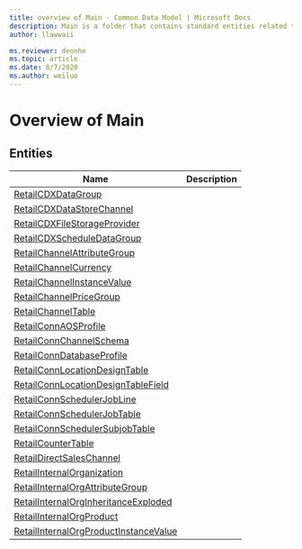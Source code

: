 ```yaml
---
title: overview of Main - Common Data Model | Microsoft Docs
description: Main is a folder that contains standard entities related to the Common Data Model.
author: llawwaii

ms.reviewer: deonhe
ms.topic: article
ms.date: 8/7/2020
ms.author: weiluo
---
```


# Overview of Main


## Entities

|Name|Description|
|---|---|
|[RetailCDXDataGroup](RetailCDXDataGroup.md)||
|[RetailCDXDataStoreChannel](RetailCDXDataStoreChannel.md)||
|[RetailCDXFileStorageProvider](RetailCDXFileStorageProvider.md)||
|[RetailCDXScheduleDataGroup](RetailCDXScheduleDataGroup.md)||
|[RetailChannelAttributeGroup](RetailChannelAttributeGroup.md)||
|[RetailChannelCurrency](RetailChannelCurrency.md)||
|[RetailChannelInstanceValue](RetailChannelInstanceValue.md)||
|[RetailChannelPriceGroup](RetailChannelPriceGroup.md)||
|[RetailChannelTable](RetailChannelTable.md)||
|[RetailConnAOSProfile](RetailConnAOSProfile.md)||
|[RetailConnChannelSchema](RetailConnChannelSchema.md)||
|[RetailConnDatabaseProfile](RetailConnDatabaseProfile.md)||
|[RetailConnLocationDesignTable](RetailConnLocationDesignTable.md)||
|[RetailConnLocationDesignTableField](RetailConnLocationDesignTableField.md)||
|[RetailConnSchedulerJobLine](RetailConnSchedulerJobLine.md)||
|[RetailConnSchedulerJobTable](RetailConnSchedulerJobTable.md)||
|[RetailConnSchedulerSubjobTable](RetailConnSchedulerSubjobTable.md)||
|[RetailCounterTable](RetailCounterTable.md)||
|[RetailDirectSalesChannel](RetailDirectSalesChannel.md)||
|[RetailInternalOrganization](RetailInternalOrganization.md)||
|[RetailInternalOrgAttributeGroup](RetailInternalOrgAttributeGroup.md)||
|[RetailInternalOrgInheritanceExploded](RetailInternalOrgInheritanceExploded.md)||
|[RetailInternalOrgProduct](RetailInternalOrgProduct.md)||
|[RetailInternalOrgProductInstanceValue](RetailInternalOrgProductInstanceValue.md)||
